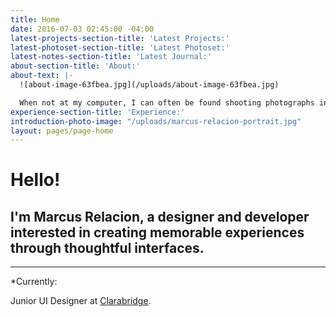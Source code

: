 ```yaml
---
title: Home
date: 2016-07-03 02:45:00 -04:00
latest-projects-section-title: 'Latest Projects:'
latest-photoset-section-title: 'Latest Photoset:'
latest-notes-section-title: 'Latest Journal:'
about-section-title: 'About:'
about-text: |-
  ![about-image-63fbea.jpg](/uploads/about-image-63fbea.jpg)

  When not at my computer, I can often be found shooting photographs in the city, spending time with family, attending local meet ups, or playing video games with friends.
experience-section-title: 'Experience:'
introduction-photo-image: "/uploads/marcus-relacion-portrait.jpg"
layout: pages/page-home
---
```


# Hello!

## I'm Marcus Relacion, a designer and developer interested in creating memorable experiences through thoughtful interfaces.

---

*Currently:
 
Junior UI Designer at [Clarabridge](http://www.clarabridge.com).